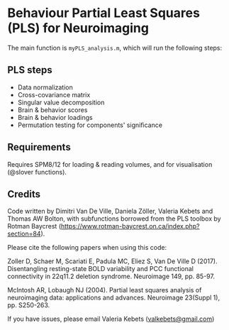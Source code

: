 # Behaviour Partial Least Squares (PLS) for Neuroimaging

The main function is `myPLS_analysis.m`, which will run the following steps:

## PLS steps
- Data normalization
- Cross-covariance matrix
- Singular value decomposition
- Brain & behavior scores
- Brain & behavior loadings 
- Permutation testing for components' significance

## Requirements

Requires SPM8/12 for loading & reading volumes, and for visualisation (@slover functions).


## Credits

Code written by Dimitri Van De Ville, Daniela Zöller, Valeria Kebets and Thomas AW Bolton, with subfunctions borrowed from the PLS toolbox by Rotman Baycrest (https://www.rotman-baycrest.on.ca/index.php?section=84).

Please cite the following papers when using this code:

Zoller D, Schaer M, Scariati E, Padula MC, Eliez S, Van De Ville D (2017). Disentangling resting-state BOLD variability and PCC functional connectivity in 22q11.2 deletion syndrome. Neuroimage 149, pp. 85-97.

McIntosh AR, Lobaugh NJ (2004). Partial least squares analysis of neuroimaging data: applications and advances. Neuroimage 23(Suppl 1), pp. S250-263.	


If you have issues, please email Valeria Kebets (valkebets@gmail.com)
